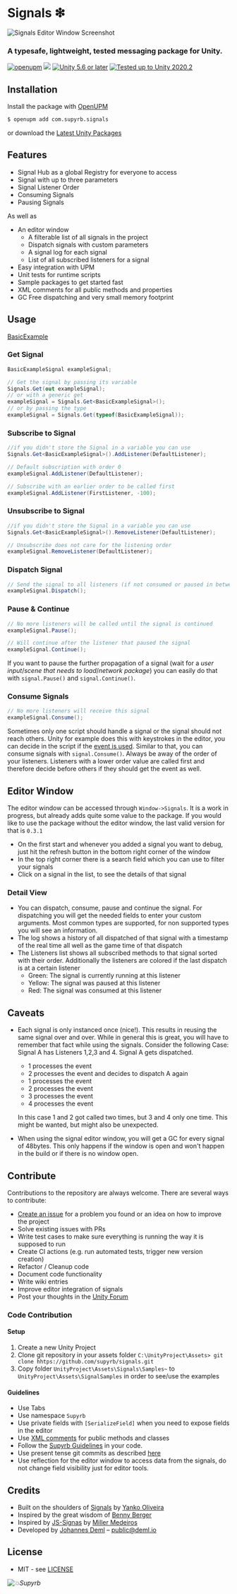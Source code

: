 # Signals ❇

![Signals Editor Window Screenshot](Documentation~/signals-preview-screenshot.png)

### A typesafe, lightweight, tested messaging package for Unity.  
[![openupm](https://img.shields.io/npm/v/com.supyrb.signals?label=openupm&registry_uri=https://package.openupm.com)](https://openupm.com/packages/com.supyrb.signals/)  [![](https://img.shields.io/github/release-date/supyrb/signals.svg)](https://github.com/supyrb/signals/releases)  [![Unity 5.6 or later](https://img.shields.io/badge/unity-5.6%20or%20later-blue.svg?logo=unity&cacheSeconds=2592000)](https://unity3d.com/get-unity/download/archive)  [![Tested up to Unity 2020.2](https://img.shields.io/badge/tested%20up%20to%20unity-2020.2-green.svg?logo=unity&cacheSeconds=2592000)](https://unity3d.com/get-unity/download/archive)

## Installation

Install the package with [OpenUPM](https://openupm.com/)

```sh
$ openupm add com.supyrb.signals
```

or download the [Latest Unity Packages](../../releases/latest)

## Features

* Signal Hub as a global Registry for everyone to access
* Signal with up to three parameters
* Signal Listener Order
* Consuming Signals
* Pausing Signals

As well as
* An editor window
  * A filterable list of all signals in the project
  * Dispatch signals with custom parameters
  * A signal log for each signal
  * List of all subscribed listeners for a signal
* Easy integration with UPM
* Unit tests for runtime scripts
* Sample packages to get started fast
* XML comments for all public methods and properties
* GC Free dispatching and very small memory footprint

## Usage

[BasicExample](./Samples~/Basic/Scripts/BasicExampleSignalTest.cs)

### Get Signal

```c#
BasicExampleSignal exampleSignal;

// Get the signal by passing its variable
Signals.Get(out exampleSignal);
// or with a generic get
exampleSignal = Signals.Get<BasicExampleSignal>();
// or by passing the type
exampleSignal = Signals.Get(typeof(BasicExampleSignal));
```
### Subscribe to Signal

```c#
//if you didn't store the Signal in a variable you can use
Signals.Get<BasicExampleSignal>().AddListener(DefaultListener);

// Default subscription with order 0
exampleSignal.AddListener(DefaultListener);

// Subscribe with an earlier order to be called first
exampleSignal.AddListener(FirstListener, -100);
```
### Unsubscribe to Signal

```c#
//if you didn't store the Signal in a variable you can use
Signals.Get<BasicExampleSignal>().RemoveListener(DefaultListener);

// Unsubscribe does not care for the listening order
exampleSignal.RemoveListener(DefaultListener);

```

### Dispatch Signal

```c#
// Send the signal to all listeners (if not consumed or paused in between)
exampleSignal.Dispatch();
```
### Pause & Continue

```c#
// No more listeners will be called until the signal is continued
exampleSignal.Pause();

// Will continue after the listener that paused the signal
exampleSignal.Continue();
```
If you want to pause the further propagation of a signal (wait for a *user input*/*scene that needs to load*/*network package*) you can easily do that with `signal.Pause()` and `signal.Continue()`.

### Consume Signals

```c#
// No more listeners will receive this signal
exampleSignal.Consume();
```
Sometimes only one script should handle a signal or the signal should not reach others. Unity for example does this with keystrokes in the editor, you can decide in the script if the [event is used](https://docs.unity3d.com/ScriptReference/Event.Use.html). Similar to that, you can consume signals with `signal.Consume()`. Always be away of the order of your listeners. Listeners with a lower order value are called first and therefore decide before others if they should get the event as well.

## Editor Window

The editor window can be accessed through `Window->Signals`. It is a work in progress, but already adds quite some value to the package. If you would like to use the package without the editor window, the last valid version for that is `0.3.1`

* On the first start and whenever you added a signal you want to debug, just hit the refresh button in the bottom right corner of the window
* In the top right corner there is a search field which you can use to filter your signals
* Click on a signal in the list, to see the details of that signal

### Detail View

* You can dispatch, consume, pause and continue the signal. For dispatching you will get the needed fields to enter your custom arguments. Most common types are supported, for non supported types you will see an information.
* The log shows a history of all dispatched of that signal with a timestamp of the real time all well as the game time of that dispatch
* The Listeners list shows all subscribed methods to that signal sorted with their order. Additionally the listeners are colored if the last dispatch is at a certain listener
  * Green: The signal is currently running at this listener
  * Yellow: The signal was paused at this listener
  * Red: The signal was consumed at this listener

## Caveats

* Each signal is only instanced once (nice!). This results in reusing the same signal over and over. While in general this is great, you will have to remember that fact while using the signals. Consider the following Case:
  Signal A has Listeners 1,2,3 and 4.
  Signal A gets dispatched.

  - 1 processes the event
  - 2 processes the event and decides to dispatch A again
  - 1 processes the event
  - 2 processes the event
  - 3 processes the event
  - 4 processes the event

  In this case 1 and 2 got called two times, but 3 and 4 only one time. This might be wanted, but might also be unexpected.

* When using the signal editor window, you will get a GC for every signal of 48bytes. This only happens if the window is open and won't happen in the build or if there is no window open.



## Contribute

Contributions to the repository are always welcome. There are several ways to contribute:  
* [Create an issue](../../issues) for a problem you found or an idea on how to improve the project
* Solve existing issues with PRs
* Write test cases to make sure everything is running the way it is supposed to run
* Create CI actions (e.g. run automated tests, trigger new version creation)
* Refactor / Cleanup code
* Document code functionality
* Write wiki entries
* Improve editor integration of signals
* Post your thoughts in the [Unity Forum](https://forum.unity.com/threads/open-source-signals-a-decoupled-typesafe-messaging-system.803487/)

### Code Contribution

#### Setup

1. Create a new Unity Project
2. Clone git repository in your assets folder `C:\UnityProject\Assets> git clone hhtps://github.com/supyrb/signals.git`
3. Copy folder `UnityProject\Assets\Signals\Samples~` to `UnityProject\Assets\SignalSamples` in order to see/use the examples

#### Guidelines

* Use Tabs
* Use namespace `Supyrb`
* Use private fields with `[SerializeField]` when you need to expose fields in the editor
* Use [XML comments](https://docs.microsoft.com/en-us/dotnet/csharp/codedoc) for public methods and classes
* Follow the [Supyrb Guidelines](https://github.com/supyrb/SupyrbConventions) in your code.
* Use present tense git commits as described [here](https://github.com/supyrb/SupyrbConventions/tree/develop/git#commit-messages)
* Use reflection for the editor window to access data from the signals, do not change field visibility just for editor tools.

## Credits

* Built on the shoulders of [Signals](https://github.com/yankooliveira/signals) by [Yanko Oliveira](https://github.com/yankooliveira)
* Inspired by the great wisdom of [Benny Berger](https://github.com/Asorano)
* Inspired by [JS-Signas](https://github.com/millermedeiros/js-signals) by [Miller Medeiros](https://github.com/millermedeiros)
* Developed by [Johannes Deml](https://github.com/JohannesDeml) – [public@deml.io](mailto:public@deml.io)

## License

* MIT - see [LICENSE](./LICENSE.md)

*![💥Supyrb](https://supyrb.com/data/supyrb-inline-logo.svg)*
